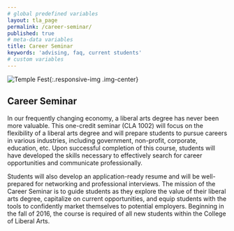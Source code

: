 ```yaml
---
# global predefined variables
layout: tla_page
permalink: /career-seminar/
published: true
# meta-data variables
title: Career Seminar
keywords: 'advising, faq, current students'
# custom variables
---
```

![Temple Fest]({{site.baseurl}}/media/SeminarPic.jpg){:.responsive-img .img-center}
## Career Seminar
In our frequently changing economy, a liberal arts degree has never been more valuable. This one-credit seminar (CLA 1002) will focus on the flexibility of a liberal arts degree and will prepare students to pursue careers in various industries, including government, non-profit, corporate, education, etc. Upon successful completion of this course, students will have developed the skills necessary to effectively search for career opportunities and communicate professionally.

Students will also develop an application-ready resume and will be well-prepared for networking and professional interviews. The mission of the Career Seminar is to guide students as they explore the value of their liberal arts degree, capitalize on current opportunities, and equip students with the tools to confidently market themselves to potential employers. Beginning in the fall of 2016, the course is required of all new students within the College of Liberal Arts.
